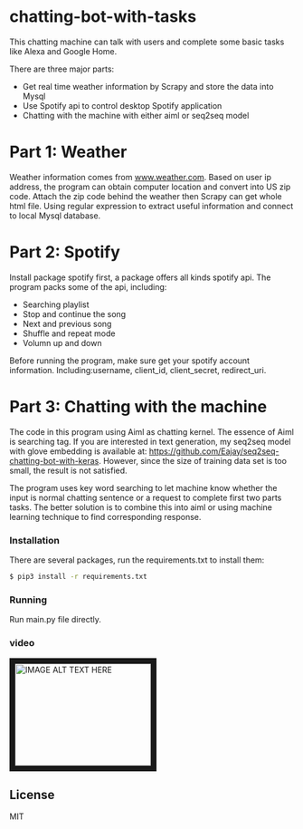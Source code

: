 # chatting-bot-with-tasks
This chatting machine can talk with users and complete some basic tasks like Alexa and Google Home. 

There are three major parts: 
  - Get real time weather information by Scrapy and store the data into Mysql
  - Use Spotify api to control desktop Spotify application
  - Chatting with the machine with either aiml or seq2seq model

# Part 1: Weather
Weather information comes from www.weather.com. Based on user ip address, the program can obtain computer location and convert into US zip code. Attach the zip code behind the weather then Scrapy can get whole html file. Using regular expression to extract useful information and connect to local Mysql database.

# Part 2: Spotify
Install package spotify first, a package offers all kinds spotify api. The program packs some of the api, including:

  - Searching playlist
  - Stop and continue the song
  - Next and previous song
  - Shuffle and repeat mode
  - Volumn up and down

Before running the program, make sure get your spotify account information. Including:username, client_id, client_secret, redirect_uri.

# Part 3: Chatting with the machine
The code in this program using Aiml as chatting kernel. The essence of Aiml is searching tag. If you are interested in text generation, my seq2seq model with glove embedding is available at: https://github.com/Eajay/seq2seq-chatting-bot-with-keras. However, since the size of training data set is too small, the result is not satisfied.

The program uses key word searching to let machine know whether the input is normal chatting sentence or a request to complete first two parts tasks. The better solution is to combine this into aiml or using machine learning technique to find corresponding response.

### Installation

There are several packages, run the requirements.txt to install them:

```sh
$ pip3 install -r requirements.txt
```

### Running

Run main.py file directly.

### video
<a href="http://www.youtube.com/watch?feature=player_embedded&v=CI7m7vXpev4&t=39s" target="_blank"><img src="http://img.youtube.com/vi/CI7m7vXpev4&t=39s/0.jpg" alt="IMAGE ALT TEXT HERE" width="240" height="180" border="10" /></a>


License
----

MIT
